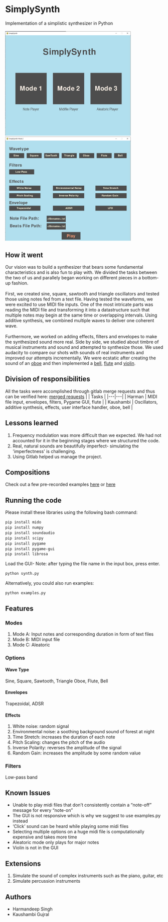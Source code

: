 # SimplySynth

Implementation of a simplistic synthesizer in Python
<br /><br />
<img src="Files/Images/homescreen.JPG" alt="main-page" width="400"/>
<img src="Files/Images/mode1screen.JPG" alt="model-screen" width="400"/>
## How it went
Our vision was to build a synthesizer that bears some fundamental characteristics and is also fun to play with. We divided the tasks between the two of us and parallely began working on different pieces in a bottom-up fashion.<br /><br />
First, we created sine, square, sawtooth and triangle oscillators and tested those using notes fed from a text file. Having tested the waveforms, we were excited to use MIDI file inputs. One of the most intricate parts was reading the MIDI file and transforming it into a datastructure such that multiple notes may begin at the same time or overlapping intervals. Using additive synthesis, we combined multiple waves to deliver one coherent wave.<br /><br />
Furthermore, we worked on adding effects, filters and envelopes to make the synthesized sound more real. Side by side, we studied about timbre of musical instruments and sound and attempted to synthesize those. We used audacity to compare our shots with sounds of real instruments and improved our attempts incrementally. We were ecstatic after creating the sound of an [oboe](https://gitlab.cecs.pdx.edu/sound-engineering/simplysynth/-/blob/main/Files/wav%20files/savedrecording/silen_night_oboe.wav) and then implemented a [bell](https://gitlab.cecs.pdx.edu/sound-engineering/simplysynth/-/blob/main/Files/wav%20files/savedrecording/bell-1.wav), [flute](https://gitlab.cecs.pdx.edu/sound-engineering/simplysynth/-/blob/main/Files/wav%20files/savedrecording/notes-on-a-flute.wav) and [violin](https://gitlab.cecs.pdx.edu/sound-engineering/simplysynth/-/blob/main/Files/wav%20files/savedrecording/harry_potter-violin.wav).


## Division of responsibilities
All the tasks were accomplished through gitlab merge requests and thus can be verified here: [merged requests](https://gitlab.cecs.pdx.edu/sound-engineering/simplysynth/-/merge_requests?scope=all&state=merged)
| | Tasks  |
|---|---|
| Harman | MIDI file input, envelopes, filters, Pygame GUI, flute  |
|  Kaushambi |  Oscillators, additive synthesis, effects, user interface handler, oboe, bell |

## Lessons learned
<ol>
<li>Frequency modulation was more difficult than we expected. We had not accounted for it in the beginning stages where we structured the code.</li>
<li>Real, natural sounds are beautifully imperfect- simulating the 'imperfectness' is challenging.</li>
<li>Using Gitlab helped us manage the project.</li>
</ol>


## Compositions 
Check out a few pre-recorded examples [here](https://gitlab.cecs.pdx.edu/sound-engineering/simplysynth/-/tree/main/Files/wav%20files/savedrecording) or [here](https://gitlab.cecs.pdx.edu/sound-engineering/simplysynth/-/tree/main/Files/SimplySynthFinalDemo.mp4)

 ## Running the code
 Please install these libraries using the following bash command:
 ```bash
 pip install mido
 pip install numpy
 pip install soundaudio
 pip install scipy
 pip install pygame
 pip install pygame-gui
 pip install librosa
 ````

Load the GUI- Note: after typing the file name in the input box, press enter.
```bash
python synth.py
```
Alternatively, you could also run examples:
```bash
python examples.py
```
## Features
### Modes
<ol>
<li>Mode A: Input notes and corresponding duration in form of text files</li>
<li>Mode B: MIDI input file</li>
<li>Mode C: Aleatoric</li>
</ol>

### Options
#### Wave Type
Sine, Square, Sawtooth, Triangle
Oboe, Flute, Bell

#### Envelopes
Trapezoidal, ADSR

#### Effects
<ol>
  <li>White noise: random signal</li>
  <li>Environmental noise: a soothing background sound of forest at night</li>
  <li>Time Stretch: increases the duration of each note</li>
  <li>Pitch Scaling: changes the pitch of the audio</li>
  <li>Inverse Polarity: reverses the amplitude of the signal</li>
  <li>Random Gain: increases the amplitude by some random value</li>
</ol>

### Filters
Low-pass band

## Known Issues
- Unable to play midi files that don’t consistently contain a “note-off” message for every “note-on”
- The GUI is not responsive which is why we suggest to use examples.py instead
- ‘Click’ sound can be heard while playing some midi files
- Selecting multiple options on a huge midi file is computationally expensive and takes more time
- Aleatoric mode only plays for major notes
- Violin is not in the GUI

## Extensions
<ol>
<li>Simulate the sound of complex instruments such as the piano, guitar, etc</li>
<li>Simulate percussion instruments</li>
</ol>

## Authors
- Harmandeep Singh
- Kaushambi Gujral
